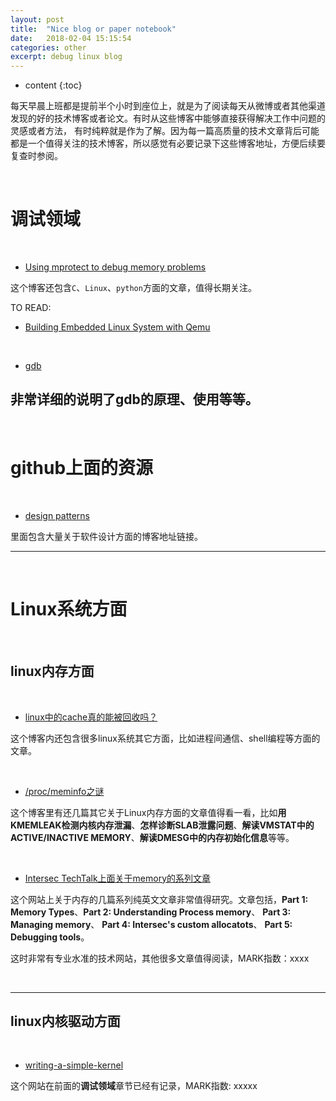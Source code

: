 ```yaml
---
layout: post
title:  "Nice blog or paper notebook"
date:   2018-02-04 15:15:54
categories: other
excerpt: debug linux blog
---
```


* content
{:toc}


每天早晨上班都是提前半个小时到座位上，就是为了阅读每天从微博或者其他渠道发现的好的技术博客或者论文。有时从这些博客中能够直接获得解决工作中问题的灵感或者方法，
有时纯粹就是作为了解。因为每一篇高质量的技术文章背后可能都是一个值得关注的技术博客，所以感觉有必要记录下这些博客地址，方便后续要复查时参阅。

<br />

# 调试领域

<br />

* [Using mprotect to debug memory problems](http://devarea.com)

这个博客还包含`C`、`Linux`、`python`方面的文章，值得长期关注。

TO READ:

   * [Building Embedded Linux System with Qemu](http://devarea.com/building-embedded-linux-system-with-qemu/#.Wna-SXYjGUk)
        
<br />

* [gdb](https://sourceware.org/gdb/onlinedocs/gdb/index.html#SEC_Contents)

非常详细的说明了gdb的原理、使用等等。
        
        
---

<br />

# github上面的资源

<br />

* [design patterns](https://github.com/binhnguyennus/awesome-scalability)

里面包含大量关于软件设计方面的博客地址链接。

---

<br />

# Linux系统方面

<br />

## linux内存方面

<br />

* [linux中的cache真的能被回收吗？](http://liwei.life/2016/04/26/linux%E5%86%85%E5%AD%98%E4%B8%AD%E7%9A%84cache%E7%9C%9F%E7%9A%84%E8%83%BD%E8%A2%AB%E5%9B%9E%E6%94%B6%E4%B9%88%EF%BC%9F/)

这个博客内还包含很多linux系统其它方面，比如进程间通信、shell编程等方面的文章。

<br />

* [/proc/meminfo之谜](http://linuxperf.com/?p=142)

这个博客里有还几篇其它关于Linux内存方面的文章值得看一看，比如**用KMEMLEAK检测内核内存泄漏**、**怎样诊断SLAB泄露问题**、**解读VMSTAT中的ACTIVE/INACTIVE MEMORY**、**解读DMESG中的内存初始化信息**等等。

<br />

* [Intersec TechTalk上面关于memory的系列文章](https://techtalk.intersec.com/2013/07/memory-part-1-memory-types/)

这个网站上关于内存的几篇系列纯英文文章非常值得研究。文章包括，**Part 1: Memory Types**、**Part 2: Understanding Process memory**、
**Part 3: Managing memory**、 **Part 4: Intersec's custom allocatots**、 **Part 5: Debugging tools**。

这时非常有专业水准的技术网站，其他很多文章值得阅读，MARK指数：xxxx

<br />

---

## linux内核驱动方面

<br />

* [writing-a-simple-kernel](http://devarea.com/linux-kernel-development-and-writing-a-simple-kernel-module/#.WrRSJS5uaUk)

这个网站在前面的**调试领域**章节已经有记录，MARK指数: xxxxx








